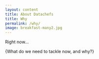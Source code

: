 ```yaml
---
layout: content
title: About Datachefs
title: Why
permalink: /why/
image: breakfast-many2.jpg
---
```


Right now...

{What do we need to tackle now, and why?}